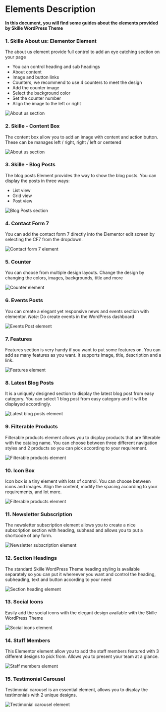# Elements Description

**In this document, you will find some guides about the elements provided by Skille WordPress Theme**

### 1. Skille About us: Elementor Element

The about us element provide full control to add an eye catching section on your page

- You can control heading and sub headings
- About content
- Image and button links
- Counters, we recommend to use 4 counters to meet the design
- Add the counter image
- Select the background color
- Set the counter number
- Align the image to the left or right

![About us section](../images/21.png "Skille WordPress Theme")

### 2. Skille - Content Box

The content box allow you to add an image with content and action button. These can be manages left / right, right / left or centered

![About us section](../images/22.png "Skille WordPress Theme")

### 3. Skille - Blog Posts

The blog posts Element provides the way to show the blog posts. You can display the posts in three ways:

- List view
- Grid view
- Post view

![Blog Posts section](../images/23.png "Skille WordPress Theme")

### 4. Contact Form 7

You can add the contact form 7 directly into the Elementor edit screen by selecting the CF7 from the dropdown.

![Contact form 7 element](../images/24.png "Skille WordPress Theme")

### 5. Counter

You can choose from multiple design layouts. Change the design by changing the colors, images, backgrounds, title and more

![Counter element](../images/25.png "Skille WordPress Theme")

### 6. Events Posts

You can create a elegant yet responsive news and events section with elementor.
_Note:_ Do create events in the WordPress dashboard

![Events Post element](../images/26.png "Skille WordPress Theme")

### 7. Features

Features section is very handy if you want to put some features on. You can add as many features as you want. It supports image, title, description and a link.

![Features element](../images/27.png "Skille WordPress Theme")

### 8. Latest Blog Posts

It is a uniquely designed section to display the latest blog post from easy category.
You can select 1 blog post from easy category and it will be displayed accordingly.

![Latest blog posts element](../images/28.png "Skille WordPress Theme")

### 9. Filterable Products

Filterable products element allows you to display products that are filterable with the catalog name. You can choose between three different navigation styles and 2 products so you can pick according to your requirement.

![Filterable products element](../images/29.png "Skille WordPress Theme")

### 10. Icon Box

Icon box is a tiny element with lots of control. You can choose between icons and images. Align the content, modify the spacing according to your requirements, and lot more.

![Filterable products element](../images/30.png "Skille WordPress Theme")

### 11. Newsletter Subscription

The newsletter subscription element allows you to create a nice subscription section with heading, subhead and allows you to put a shortcode of any form.

![Newsletter subscription element](../images/31.png "Skille WordPress Theme")

### 12. Section Headings

The standard Skille WordPress Theme heading styling is available separately so you can put it whereever you want and control the heading, subheading, text and button according to your need

![Section heading element](../images/32.png "Skille WordPress Theme")

### 13. Social Icons

Easily add the social icons with the elegant design available with the Skille WordPress Theme

![Social icons element](../images/33.png "Skille WordPress Theme")

### 14. Staff Members

This Elementor element allow you to add the staff members featured with 3 different designs to pick from. Allows you to present your team at a glance.

![Staff members element](../images/34.png "Skille WordPress Theme")

### 15. Testimonial Carousel

Testimonial carousel is an essential element, allows you to display the testimonials with 2 unique designs.

![Testimonial carousel element](../images/35.png "Skille WordPress Theme")
